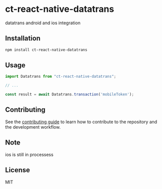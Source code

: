 # ct-react-native-datatrans

datatrans android and ios integration

## Installation

```sh
npm install ct-react-native-datatrans
```

## Usage

```js
import Datatrans from "ct-react-native-datatrans";

// ...

const result = await Datatrans.transaction('mobileToken');
```

## Contributing

See the [contributing guide](CONTRIBUTING.md) to learn how to contribute to the repository and the development workflow.
## Note
ios is still in processess

## License

MIT
